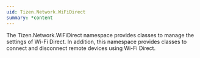 ```yaml
---
uid: Tizen.Network.WiFiDirect
summary: *content
---
```

The Tizen.Network.WiFiDirect namespace provides classes to manage the settings of Wi-Fi Direct.
In addition, this namespace provides classes to connect and disconnect remote devices using Wi-Fi Direct.
